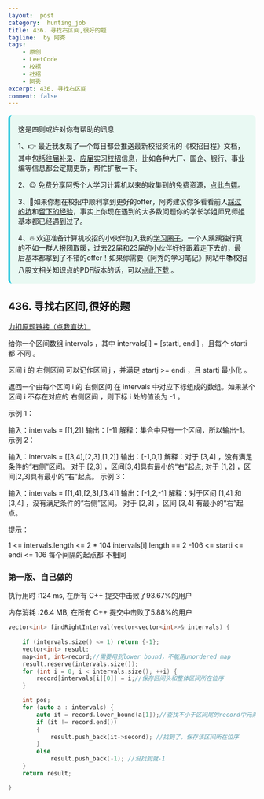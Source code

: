 ```yaml
---
layout:  post
category:  hunting_job
title: 436. 寻找右区间,很好的题
tagline:  by 阿秀
tags:
    - 原创
    - LeetCode
    - 校招
    - 社招
    - 阿秀
excerpt: 436. 寻找右区间
comment: false
---
```




<div style="border-color: #24C6DC;
            background-color: #e9f9f3;         
            margin: 1rem 0;
        padding: .25rem 1rem;
        border-left-width: .3rem;
        border-left-style: solid;
        border-radius: .5rem;
        color: inherit;">
  <p>这是四则或许对你有帮助的讯息</p>
  <p>1、👉 最近我发现了一个每日都会推送最新校招资讯的《校招日程》文档，其中包括<a href="https://flowus.cn/ee50d5eb-3cd5-4f74-880e-95b215dd4ff2" target="_blank">往届补录</a>、<a href="https://flowus.cn/5f327c98-1e31-46c8-b86b-5ac6105e021f" target="_blank">应届实习校招</a>信息，比如各种大厂、国企、银行、事业编等信息都会定期更新，帮忙扩散一下。</p>  
  <p>2、😍
    免费分享阿秀个人学习计算机以来的收集到的免费资源，<a style="text-decoration: underline" href="/notes/07-resources/01-free/01-introduce.html" target="_blank">点此白嫖</a>。
  </p>
  <p>3、🚀如果你想在校招中顺利拿到更好的offer，阿秀建议你多看看前人<a style="text-decoration: underline" href="https://www.yuque.com/tuobaaxiu/httmmc/npg1k81zeq4wfpyz" target="_blank">踩过的坑</a>和<a style="text-decoration: underline"  target="_blank" href="https://www.yuque.com/tuobaaxiu/httmmc/gge9ppd0mbu2d3dp">留下的经验</a>，事实上你现在遇到的大多数问题你的学长学姐师兄师姐基本都已经遇到过了。
  </p>
  <p>4、🔥 欢迎准备计算机校招的小伙伴加入我的<a  style="text-decoration: underline" href="https://www.yuque.com/tuobaaxiu/httmmc/xg0otqvc17wfx4u9" target="_blank">学习圈子</a>，一个人踽踽独行真的不如一群人报团取暖，过去22届和23届的小伙伴好好跟着走下去的，最后基本都拿到了不错的offer！如果你需要《阿秀的学习笔记》网站中📚︎校招八股文相关知识点的PDF版本的话，可以<a style="text-decoration: underline" href="/notes/08-other/02-question.html#_5、如何下载阿秀的学习笔记内容pdf版本" target="_blank">点此下载</a> 。</p>   </div>


## 436. 寻找右区间,很好的题

[力扣原题链接（点我直达）](https://leetcode-cn.com/problems/find-right-interval/)

给你一个区间数组 intervals ，其中 intervals[i] = [starti, endi] ，且每个 starti 都 不同 。

区间 i 的 右侧区间 可以记作区间 j ，并满足 startj >= endi ，且 startj 最小化 。

返回一个由每个区间 i 的 右侧区间 在 intervals 中对应下标组成的数组。如果某个区间 i 不存在对应的 右侧区间 ，则下标 i 处的值设为 -1 。


示例 1：

输入：intervals = [[1,2]]
输出：[-1]
解释：集合中只有一个区间，所以输出-1。
示例 2：

输入：intervals = [[3,4],[2,3],[1,2]]
输出：[-1,0,1]
解释：对于 [3,4] ，没有满足条件的“右侧”区间。
对于 [2,3] ，区间[3,4]具有最小的“右”起点;
对于 [1,2] ，区间[2,3]具有最小的“右”起点。
示例 3：

输入：intervals = [[1,4],[2,3],[3,4]]
输出：[-1,2,-1]
解释：对于区间 [1,4] 和 [3,4] ，没有满足条件的“右侧”区间。
对于 [2,3] ，区间 [3,4] 有最小的“右”起点。


提示：

1 <= intervals.length <= 2 * 104
intervals[i].length == 2
-106 <= starti <= endi <= 106
每个间隔的起点都 不相同



### 第一版、自己做的

执行用时 :124 ms, 在所有 C++ 提交中击败了93.67%的用户

内存消耗 :26.4 MB, 在所有 C++ 提交中击败了5.88%的用户



```c++
vector<int> findRightInterval(vector<vector<int>>& intervals) {
	
	if (intervals.size() <= 1) return {-1};
	vector<int> result;
	map<int, int>record;//需要用到lower_bound，不能用unordered_map
	result.reserve(intervals.size());
	for (int i = 0; i < intervals.size(); ++i) {
		record[intervals[i][0]] = i;//保存区间头和整体区间所在位序
	}

	int pos;
	for (auto a : intervals) {
		auto it = record.lower_bound(a[1]);//查找不小于区间尾的record中元素的最小位置
		if (it != record.end())
		{
			result.push_back(it->second); //找到了，保存该区间所在位序
		}
		else
			result.push_back(-1); //没找到就-1
	}
	return result;

}
```



<p id="四数相加"></p>


